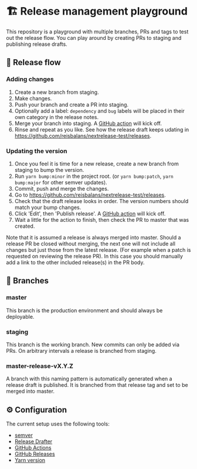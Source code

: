 # 🏗 Release management playground

This repository is a playground with multiple branches, PRs and tags to test out the release flow. You can play around by creating PRs to staging and publishing release drafts.

## 🌊 Release flow

### Adding changes

1. Create a new branch from staging.
1. Make changes.
1. Push your branch and create a PR into staging.
1. Optionally add a label: `dependency` and `bug` labels will be placed in their own category in the release notes.
1. Merge your branch into staging. A [GitHub action](.github/workflow/release-drafter.yml) will kick off.
1. Rinse and repeat as you like. See how the release draft keeps udating in https://github.com/reisbalans/nextrelease-test/releases.

### Updating the version

1. Once you feel it is time for a new release, create a new branch from staging to bump the version.
1. Run `yarn bump:minor` in the project root. (or `yarn bump:patch`, `yarn bump:major` for other semver updates).
1. Commit, push and merge the changes.
1. Go to https://github.com/reisbalans/nextrelease-test/releases.
1. Check that the draft release looks in order. The version numbers should match your bump changes.
1. Click 'Edit', then 'Publish release'. A [GitHub action](.github/workflow/release-master-pr.yml) will kick off.
1. Wait a little for the action to finish, then check the PR to master that was created.

Note that it is assumed a release is always merged into master. Should a release PR be closed without merging, the next one will not include all changes but just those from the latest release. (For example when a patch is requested on reviewing the release PR). In this case you should manually add a link to the other included release(s) in the PR body.

## 🎋 Branches

### master

This branch is the production environment and should always be deployable.

### staging

This branch is the working branch. New commits can only be added via PRs. On arbitrary intervals a release is branched from staging.

### master-release-vX.Y.Z

A branch with this naming pattern is automatically generated when a release draft is published. It is branched from that release tag and set to be merged into master.

## ⚙️ Configuration

The current setup uses the following tools:

- [semver](https://semver.org/)
- [Release Drafter](https://github.com/release-drafter/release-drafter)
- [GitHub Actions](https://help.github.com/en/actions)
- [GitHub Releases](https://help.github.com/en/github/administering-a-repository/managing-releases-in-a-repository)
- [Yarn version](https://classic.yarnpkg.com/en/docs/cli/version/)
